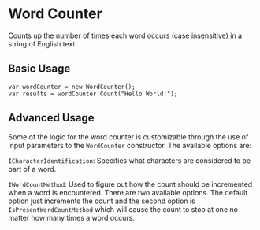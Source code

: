# Word Counter
Counts up the number of times each word occurs (case insensitive) in a string of English text.

## Basic Usage

```
var wordCounter = new WordCounter();
var results = wordCounter.Count("Hello World!");
```

## Advanced Usage

Some of the logic for the word counter is customizable through the use of input parameters to the `WordCounter` constructor. The available options are:

`ICharacterIdentification`: Specifies what characters are considered to be part of a word.

`IWordCountMethod`: Used to figure out how the count should be incremented when a word is encountered. There are two available options. The default option just increments the count and the second option is `IsPresentWordCountMethod` which will cause the count to stop at one no matter how many times a word occurs.